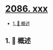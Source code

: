 # [2086. xxx](https://github.com/Tdahuyou/TNotes.leetcode/tree/main/notes/2086.%20xxx)

<!-- region:toc -->

- [1. 📝 概述](#1--概述)

<!-- endregion:toc -->

## 1. 📝 概述
